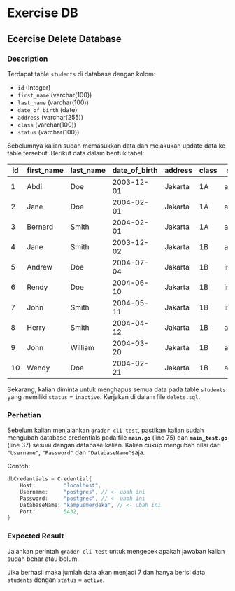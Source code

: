 # Exercise DB

## Ecercise Delete Database

### Description

Terdapat table `students` di database dengan kolom:

- `id` (Integer)
- `first_name` (varchar(100))
- `last_name` (varchar(100))
- `date_of_birth` (date)
- `address` (varchar(255))
- `class` (varchar(100))
- `status` (varchar(100))

Sebelumnya kalian sudah memasukkan data dan melakukan update data ke table tersebut. Berikut data dalam bentuk tabel:

| id | first_name | last_name | date_of_birth | address | class | status |
|----|------------|-----------|---------------|---------|-------|--------|
| 1  | Abdi       | Doe       | 2003-12-01    | Jakarta | 1A    | active |
| 2  | Jane       | Doe       | 2004-02-01    | Jakarta | 1A    | active |
| 3  | Bernard       | Smith     | 2004-02-01    | Jakarta | 1A    | active |
| 4  | Jane       | Smith     | 2003-12-02    | Jakarta | 1B    | active |
| 5  | Andrew       | Doe       | 2004-07-04    | Jakarta | 1B    | inactive |
| 6  | Rendy       | Doe       | 2004-06-10    | Jakarta | 1B    | inactive |
| 7  | John       | Smith     | 2004-05-11    | Jakarta | 1B    | inactive |
| 8  | Herry       | Smith     | 2004-04-12    | Jakarta | 1B    | active |
| 9  | John       | William       | 2004-03-20    | Jakarta | 1B    | active |
| 10 | Wendy      | Doe       | 2004-02-21    | Jakarta | 1B    | active |

Sekarang, kalian diminta untuk menghapus semua data pada table `students` yang memiliki `status` = `inactive`. Kerjakan di dalam file `delete.sql`.

### **Perhatian**

Sebelum kalian menjalankan `grader-cli test`, pastikan kalian sudah mengubah database credentials pada file **`main.go`** (line 75) dan **`main_test.go`** (line 37) sesuai dengan database kalian. Kalian cukup mengubah nilai dari  `"Username"`, `"Password"` dan `"DatabaseName"`saja.

Contoh:

```go
dbCredentials = Credential{
    Host:         "localhost",
    Username:     "postgres", // <- ubah ini
    Password:     "postgres", // <- ubah ini
    DatabaseName: "kampusmerdeka", // <- ubah ini
    Port:         5432,
}
```

### Expected Result

Jalankan perintah `grader-cli test` untuk mengecek apakah jawaban kalian sudah benar atau belum.

Jika berhasil maka jumlah data akan menjadi 7 dan hanya berisi data `students` dengan `status` = `active`.
